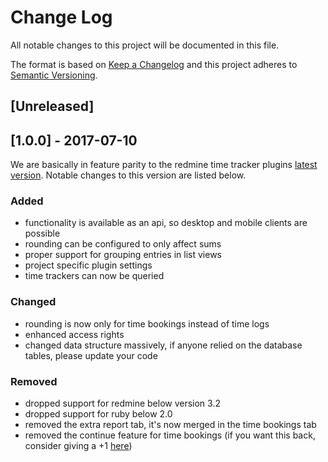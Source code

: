 # Change Log
All notable changes to this project will be documented in this file.

The format is based on [Keep a Changelog](http://keepachangelog.com/)
and this project adheres to [Semantic Versioning](http://semver.org/).

## [Unreleased]

## [1.0.0] - 2017-07-10
We are basically in feature parity to the redmine time tracker plugins [latest version](https://github.com/hicknhack-software/redmine_time_tracker). Notable changes to this version are listed below.

### Added
- functionality is available as an api, so desktop and mobile clients are possible 
- rounding can be configured to only affect sums 
- proper support for grouping entries in list views
- project specific plugin settings
- time trackers can now be queried

### Changed
- rounding is now only for time bookings instead of time logs
- enhanced access rights
- changed data structure massively, if anyone relied on the database tables, please update your code

### Removed
- dropped support for redmine below version 3.2
- dropped support for ruby below 2.0
- removed the extra report tab, it's now merged in the time bookings tab
- removed the continue feature for time bookings (if you want this back, consider giving a +1 [here](https://github.com/hicknhack-software/redmine_hourglass/issues/3))
